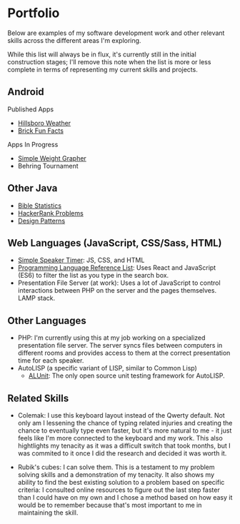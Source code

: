 # Portfolio

Below are examples of my software development work and other relevant skills across the different areas I'm exploring.

While this list will always be in flux, it's currently still in the initial construction stages; I'll remove this note when the list is more or less complete in terms of representing my current skills and projects.

## Android

Published Apps
  - [Hillsboro Weather](https://github.com/jdsandifer/HillsboroWeather/blob/master/README.md)
  - [Brick Fun Facts](https://github.com/jdsandifer/BrickFunFacts/blob/master/README.md)
  
Apps In Progress
  - [Simple Weight Grapher](https://github.com/jdsandifer/SimpleWeightGrapher/blob/master/README.md)
  - Behring Tournament

## Other Java

- [Bible Statistics](https://github.com/jdsandifer/BibleStatistics/blob/master/README.md)
- [HackerRank Problems](https://github.com/jdsandifer/HackerRank/blob/master/README.md)
- [Design Patterns](https://github.com/jdsandifer/DesignPatterns)

## Web Languages (JavaScript, CSS/Sass, HTML)

- [Simple Speaker Timer](https://github.com/jdsandifer/SimpleSpeakerTimer/blob/master/README.md): 
JS, CSS, and HTML
- [Programming Language Reference List](http://codepen.io/jdsandifer/full/RGdNNN/): Uses React 
and JavaScript (ES6) to filter the list as you type in the search box.
- Presentation File Server (at work): Uses a lot of JavaScript to control interactions between PHP 
on the server and the pages themselves. LAMP stack.

## Other Languages

- PHP: I'm currently using this at my job working on a specialized presentation file server. The server syncs files between computers in different rooms and provides access to them at the correct presentation time for each speaker.
- AutoLISP (a specific variant of LISP, similar to Common Lisp)
  - [ALUnit](https://github.com/jdsandifer/ALUnit/blob/master/README.md): The only open source unit testing framework for AutoLISP.

## Related Skills

- Colemak: I use this keyboard layout instead of the Qwerty default. Not only am I lessening the chance of typing related injuries and creating the chance to eventually type even faster, but it's more natural to me - it just feels like I'm more connected to the keyboard and my work. This also hightlights my tenacity as it was a difficult switch that took months, but I was commited to it once I did the research and decided it was worth it.

- Rubik's cubes: I can solve them. This is a testament to my problem solving skills and a demonstration of my tenacity. It also shows my ability to find the best existing solution to a problem based on specific criteria: I consulted online resources to figure out the last step faster than I could have on my own and I chose a method based on how easy it would be to remember because that's most important to me in maintaining the skill.
